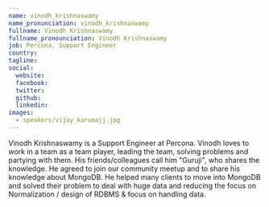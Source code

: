 ```yaml
---
name: vinodh_krishnaswamy
name_pronunciation: vinodh_krishnaswamy
fullname: Vinodh Krishnaswamy
fullname_pronounciation: Vinodh Krishnaswamy
job: Percona, Support Engineer
country: 
tagline: 
social:
  website: 
  facebook:
  twitter:
  github: 
  linkedin: 
images:
  - speakers/vijay_karumajj.jpg
---
```


Vinodh Krishnaswamy is a Support Engineer at Percona.
Vinodh loves to work in a team as a team player, leading the team, solving problems and partying with them. His friends/colleagues call him "Guruji", who shares the knowledge. He agreed to join our community meetup and to share his knowledge about MongoDB. He helped many clients to move into MongoDB and solved their problem to deal with huge data and reducing the focus on Normalization / design of RDBMS & focus on handling data.